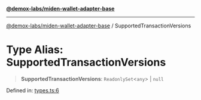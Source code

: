 [**@demox-labs/miden-wallet-adapter-base**](../README.md)

***

[@demox-labs/miden-wallet-adapter-base](../globals.md) / SupportedTransactionVersions

# Type Alias: SupportedTransactionVersions

> **SupportedTransactionVersions**: `ReadonlySet`\<`any`\> \| `null`

Defined in: [types.ts:6](https://github.com/demox-labs/miden-wallet-adapter/blob/4e4ca8998b01f40befb8850757ab37009c071cf2/packages/core/base/types.ts#L6)
